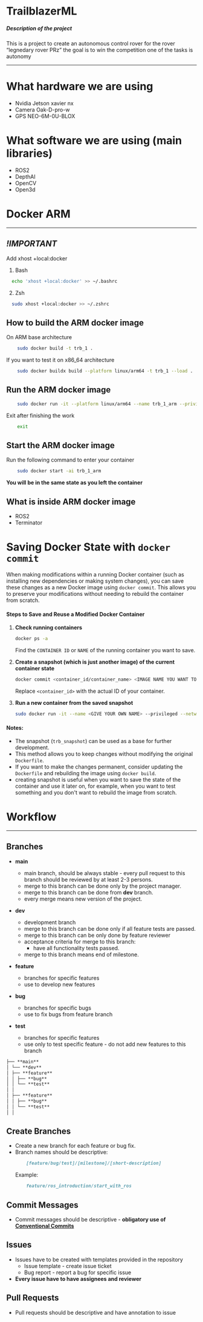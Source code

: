 # TrailblazerML
##### Description of the project
This is a project to create an autonomous control rover for the rover “legnedary rover PRz” the goal is to win the
competition one of the tasks is autonomy

---


# What hardware we are using

- Nvidia Jetson xavier nx
- Camera Oak-D-pro-w
- GPS NEO-6M-0U-BLOX

# What software we are using (main libraries)

- ROS2
- DepthAI
- OpenCV
- Open3d

# Docker ARM

---

## _!IMPORTANT_

Add xhost +local:docker 

1. Bash
```bash
  echo 'xhost +local:docker' >> ~/.bashrc
```
2. Zsh
```bash
  sudo xhost +local:docker >> ~/.zshrc
```


## How to build the ARM docker image

On ARM base architecture
```bash
    sudo docker build -t trb_1 .
```

If you want to test it on x86_64 architecture
```bash
    sudo docker buildx build --platform linux/arm64 -t trb_1 --load .
```

## Run the ARM docker image

```bash
    sudo docker run -it --platform linux/arm64 --name trb_1_arm --privileged --network=host --ipc=host -e DISPLAY=$DISPLAY -e WAYLAND_DISPLAY=$WAYLAND_DISPLAY -v /tmp/.X11-unix:/tmp/.X11-unix  -v /run/user/$(id -u)/wayland-0:/run/user/$(id -u)/wayland-0  trb_1_arm
```

Exit after finishing the work
```bash
    exit
```

## Start the ARM docker image

Run the following command to enter your container
```bash
    sudo docker start -ai trb_1_arm
```
**You will be in the same state as you left the container**

## What is inside ARM docker image

- ROS2
- Terminator

# Saving Docker State with `docker commit`

When making modifications within a running Docker container (such as installing new dependencies or making system
changes), you can save these changes as a new Docker image using `docker commit`. This allows you to preserve your
modifications without needing to rebuild the container from scratch.

#### **Steps to Save and Reuse a Modified Docker Container**

1. **Check running containers**
   ```bash
   docker ps -a
   ```
   Find the `CONTAINER ID` or `NAME` of the running container you want to save.

2. **Create a snapshot (which is just another image) of the current container state**
   ```bash
   docker commit <container_id/container_name> <IMAGE NAME YOU WANT TO CREATE>
   ```
   Replace `<container_id>` with the actual ID of your container.

3. **Run a new container from the saved snapshot**
   ```bash
   sudo docker run -it --name <GIVE YOUR OWN NAME> --privileged --network=host --ipc=host --env=DISPLAY <IMAGE NAME YOU WANT TO CREATE>
   ```
#### **Notes:**

- The snapshot (`trb_snapshot`) can be used as a base for further development.
- This method allows you to keep changes without modifying the original `Dockerfile`.
- If you want to make the changes permanent, consider updating the `Dockerfile` and rebuilding the image
  using `docker build`.
- creating snapshot is useful when you want to save the state of the container and use it later on, for example, when
  you want to test something and you don't want to rebuild the image from scratch.

# Workflow

---

## Branches

- **main**
    - main branch, should be always stable - every pull request to this branch should be reviewed by at least 2-3
      persons.
    - merge to this branch can be done only by the project manager.
    - merge to this branch can be done from **dev** branch.
    - every merge means new version of the project.

- **dev**
    - development branch
    - merge to this branch can be done only if all feature tests are passed.
    - merge to this branch can be only done by feature reviewer
    - acceptance criteria for merge to this branch:
        - have all functionality tests passed.
    - merge to this branch means end of milestone.

- **feature**
    - branches for specific features
    - use to develop new features

- **bug**
    - branches for specific bugs
    - use to fix bugs from feature branch

- **test**
    - branches for specific features
    - use only to test specific feature - do not add new features to this branch

```markdown
├── **main**
│ └── **dev**
│ ├── **feature**
│ │ ├── **bug**
│ │ └── **test**          
│ │
│ ├── **feature**
│ │ ├── **bug**
│ │ └── **test**
│ │
```

## Create Branches

- Create a new branch for each feature or bug fix.
- Branch names should be descriptive:
    ```markdown
        [feature/bug/test]/[milestone]/[short-description]
    ```
  Example:
    ```markdown
        feature/ros_introduction/start_with_ros
    ```

## Commit Messages

- Commit messages should be descriptive - **obligatory use
  of [Conventional Commits](https://www.conventionalcommits.org/en/v1.0.0/)**

## Issues

- Issues have to be created with templates provided in the repository
    - Issue template - create issue ticket
    - Bug report - report a bug for specific issue
- **Every issue have to have assignees and reviewer**

## Pull Requests

- Pull requests should be descriptive and have annotation to issue

